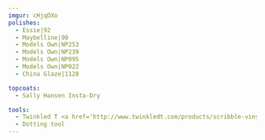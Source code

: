 ```yaml
---
imgur: cHjqDXo
polishes:
  - Essie|92
  - Maybelline|90
  - Models Own|NP253
  - Models Own|NP239
  - Models Own|NP095
  - Models Own|NP022
  - China Glaze|1128

topcoats:
  - Sally Hansen Insta-Dry

tools:
  - Twinkled T <a href='http://www.twinkledt.com/products/scribble-vinyls'>Scribble Vinyls</a>
  - Dotting tool
---
```

